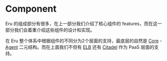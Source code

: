 # Component

Eru 的组成部分有很多，在上一部分我们介绍了核心组件的 features，而在这一部分我们会着重介绍这些组件的设计和实现。

在 Eru 整个体系中根据组件的不同分为2个层面的支持，最底层的自然是 [Core](https://github.com/projecteru2/core) - [Agent](https://github.com/projecteru2/agent) 二元结构。而在上面我们不但有 [ELB](https://github.com/projecteru2/elb) 还有 [Citadel](https://github.com/projecteru2/citadel) 作为 PaaS 层面的支持。

